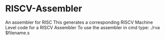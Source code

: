# RISCV-Assembler
An assembler for RISC
This generates a corresponding RISCV Machine Level code for a RISCV Assembler
To use the assembler in cmd type: ./rva $filename.s
